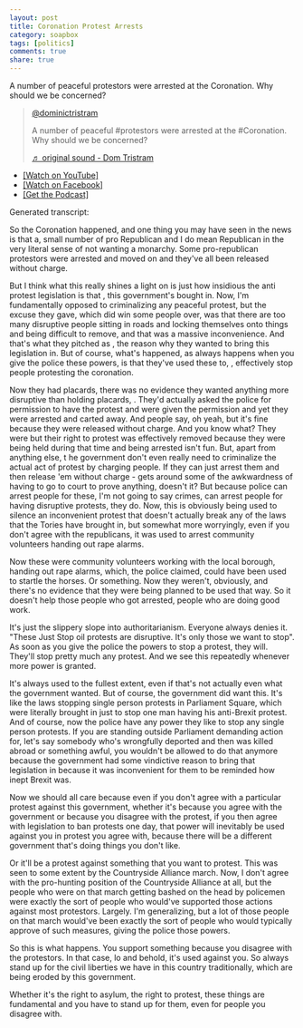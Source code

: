 ```yaml
---
layout: post
title: Coronation Protest Arrests
category: soapbox
tags: [politics]
comments: true
share: true
---
```


A number of peaceful protestors were arrested at the Coronation. Why should we be concerned?

<blockquote class="tiktok-embed" cite="https://www.tiktok.com/@dominictristram/video/7231195072316935451" data-video-id="7231195072316935451" style="max-width: 605px;min-width: 325px;" > <section> <a target="_blank" title="@dominictristram" href="https://www.tiktok.com/@dominictristram?refer=embed">@dominictristram</a> <p>A number of peaceful #protestors were arrested at the #Coronation. Why should we be concerned?</p> <a target="_blank" title="♬ original sound  - Dom Tristram" href="https://www.tiktok.com/music/original-sound-Dom-Tristram-7231195110690753307?refer=embed">♬ original sound  - Dom Tristram</a> </section> </blockquote> <script async src="https://www.tiktok.com/embed.js"></script>

<ul>
<li><a href="https://youtu.be/U4Rt7N4e4NQ">[Watch on YouTube]</a></li>
<li><a href="https://fb.watch/kq6yXjAlXJ/">[Watch on Facebook]</a></li>
<!--<li><a href="https://www.instagram.com/reel/Cr3HHlUrQbl/">[Watch on Instagram]</a></li>-->
<li><a href="https://podcasts.apple.com/gb/podcast/dom-tristrams-soapbox/id1377617516?i=1000612358749">[Get the Podcast]</a></li>
</ul>


Generated transcript:

So the Coronation happened, and one thing you may have seen in the news is that a,  small number of pro Republican and I do mean Republican in the very literal sense of not wanting a monarchy. Some pro-republican protestors were arrested and moved on and they've all been released without charge.

But I think what this really shines a light on is just how insidious the anti protest legislation is that , this government's bought in. Now, I'm fundamentally opposed to criminalizing any peaceful protest, but the excuse they gave, which did win some people over, was that there are too many disruptive people sitting in roads and locking themselves onto things and being difficult to remove, and that was a massive inconvenience. And that's what they pitched as , the reason why they wanted to bring this legislation in. But of course, what's happened, as always happens when you give the police these powers, is that they've used these to, , effectively stop people protesting the coronation.

Now they had placards, there was no evidence they wanted anything more disruptive than holding placards, . They'd actually asked the police for permission to have the protest and were given the permission and yet they were arrested and carted away. And people say, oh yeah, but it's fine because they were released without charge. And you know what? They were but their right to protest was effectively removed because they were being held during that time and being arrested isn't fun. But,  apart from anything else, t he government don't even really need to criminalize the actual act of protest by charging people. If they can just arrest them and then release 'em without charge - gets around some of the awkwardness of having to go to court to prove anything, doesn't it? But because police can arrest people for these, I'm not going to say crimes, can arrest people for having disruptive protests, they do. Now, this is obviously being used to silence an inconvenient protest that doesn't actually break any of the laws that the Tories have brought in, but somewhat more worryingly, even if you don't agree with the republicans, it was used to arrest community volunteers handing out rape alarms.

Now these were community volunteers working with the local borough, handing out rape alarms, which, the police claimed, could have been used to startle the horses. Or something. Now they weren't, obviously, and there's no evidence that they were being planned to be used that way. So it doesn't help those people who got arrested, people who are doing good work.

It's just the slippery slope into authoritarianism. Everyone always denies it. "These Just Stop oil protests are disruptive. It's only those we want to stop". As soon as you give the police the powers to stop a protest, they will. They'll stop pretty much any protest. And we see this repeatedly whenever more power is granted.

It's always used to the fullest extent, even if that's not actually even what the government wanted. But of course, the government did want this. It's like the laws stopping single person protests in Parliament Square, which were literally brought in just to stop one man having his anti-Brexit protest. And of course, now the police have any power they like to stop any single person protests. If you are standing outside Parliament demanding action for, let's say somebody who's wrongfully deported and then was killed abroad or something awful, you wouldn't be allowed to do that anymore because the government had some vindictive reason to bring that legislation in because it was inconvenient for them to be reminded how inept Brexit was.

Now we should all care because even if you don't agree with a particular protest against this government, whether it's because you agree with the government or because you disagree with the protest, if you then agree with legislation to ban protests one day, that power will inevitably be used against you in protest you agree with, because there will be a different government that's doing things you don't like.

Or it'll be a protest against something that you want to protest. This was seen to some extent by the Countryside Alliance march. Now, I don't agree with the pro-hunting position of the Countryside Alliance at all, but the people who were on that march getting bashed on the head by policemen were exactly the sort of people who would've supported those actions against most protestors. Largely. I'm generalizing, but a lot of those people on that march would've been exactly the sort of people who would typically approve of such measures, giving the police those powers.

So this is what happens. You support something because you disagree with the protestors. In that case, lo and behold, it's used against you.  So always stand up for the civil liberties we have in this country traditionally, which are being eroded by this government.

Whether it's the right to asylum, the right to protest, these things are fundamental and you have to stand up for them, even for people you disagree with.
